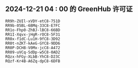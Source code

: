 ## 2024-12-21 04 : 00 的 GreenHub 许可证
```
RR9h-ZUIl-xVDY-etC8-751D
RR9b-05BL-6BMq-33C8-E7FC
RR1o-Fhp0-ZhBJ-lBC8-66BD
RR1I-Xqvx-jHgR-rOC8-5F31
RR0x-f1dC-Lu1H-9fC8-3D92
RR0t-nZKT-kAeG-GYC8-9DD6
RR0P-DCH8-V0Mx-jcC8-A472
RR09-uVCq-SdDp-w5C8-0AD2
RQzx-hFGy-XLbB-YhC8-D23C
RQzf-Kr4B-A6Zq-dpC8-6DFB
```
